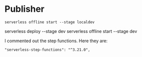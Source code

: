 # Publisher

```
serverless offline start --stage localdev
```


serverless deploy --stage dev
serverless offline start --stage dev


I commented out the step functions. Here they are:

    "serverless-step-functions": "^3.21.0",

